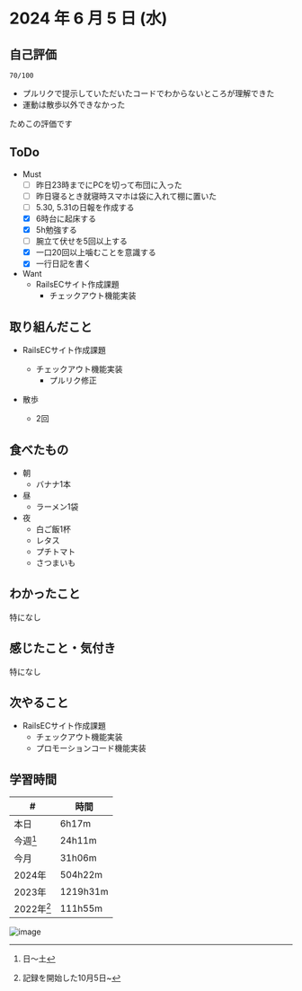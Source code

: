 # 2024 年 6 月 5 日 (水)

## 自己評価
```
70/100
```
- プルリクで提示していただいたコードでわからないところが理解できた
- 運動は散歩以外できなかった

ためこの評価です

## ToDo
- Must
  - [ ] 昨日23時までにPCを切って布団に入った
  - [ ] 昨日寝るとき就寝時スマホは袋に入れて棚に置いた
  - [ ] 5.30, 5.31の日報を作成する
  - [x] 6時台に起床する
  - [x] 5h勉強する
  - [ ] 腕立て伏せを5回以上する
  - [x] 一口20回以上噛むことを意識する
  - [x] 一行日記を書く
- Want
  - RailsECサイト作成課題
    - チェックアウト機能実装

## 取り組んだこと
- RailsECサイト作成課題
  - チェックアウト機能実装
    - プルリク修正

- 散歩
  - 2回

## 食べたもの
- 朝
  - バナナ1本
- 昼
  - ラーメン1袋
- 夜
  - 白ご飯1杯
  - レタス
  - プチトマト
  - さつまいも

## わかったこと
特になし

## 感じたこと・気付き
特になし

## 次やること
- RailsECサイト作成課題
  - チェックアウト機能実装
  - プロモーションコード機能実装

## 学習時間
| #          | 時間     |
| ---------- | -------- |
| 本日       | 6h17m    |
| 今週[^1]   | 24h11m   |
| 今月       | 31h06m   |
| 2024年     | 504h22m  |
| 2023年     | 1219h31m |
| 2022年[^2] | 111h55m  |

[^1]: 日〜土
[^2]: 記録を開始した10月5日~

![image](https://github.com/nil-ramuda/daily_report/assets/94735931/698ed0c5-e0e6-45d4-8b8b-591932cd0376)
